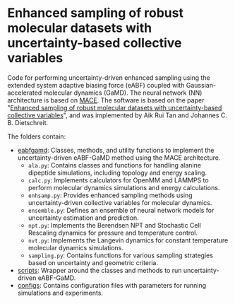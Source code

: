 # Enhanced sampling of robust molecular datasets with uncertainty-based collective variables

Code for performing uncertainty-driven enhanced sampling using the extended system adaptive biasing force (eABF) coupled with Gaussian-accelerated molecular dynamics (GaMD). The neural network (NN) architecture is based on [MACE](https://arxiv.org/abs/2206.07697). The software is based on the paper "[Enhanced sampling of robust molecular datasets with uncertainty-based collective variables]()", and was implemented by Aik Rui Tan and Johannes C. B. Dietschreit. 

The folders contain:
* [eabfgamd](): Classes, methods, and utility functions to implement the uncertainty-driven eABF-GaMD method using the MACE architecture.
  * `ala.py`: Contains classes and functions for handling alanine dipeptide simulations, including topology and energy scaling.
  * `calc.py`: Implements calculators for OpenMM and LAMMPS to perform molecular dynamics simulations and energy calculations.
  * `enhsamp.py`: Provides enhanced sampling methods using uncertainty-driven collective variables for molecular dynamics.
  * `ensemble.py`: Defines an ensemble of neural network models for uncertainty estimation and prediction.
  * `npt.py`: Implements the Berendsen NPT and Stochastic Cell Rescaling dynamics for pressure and temperature control.
  * `nvt.py`: Implements the Langevin dynamics for constant temperature molecular dynamics simulations.
  * `sampling.py`: Contains functions for various sampling strategies based on uncertainty and geometric criteria.
* [scripts](): Wrapper around the classes and methods to run uncertainty-driven eABF-GaMD.
* [configs](): Contains configuration files with parameters for running simulations and experiments.
